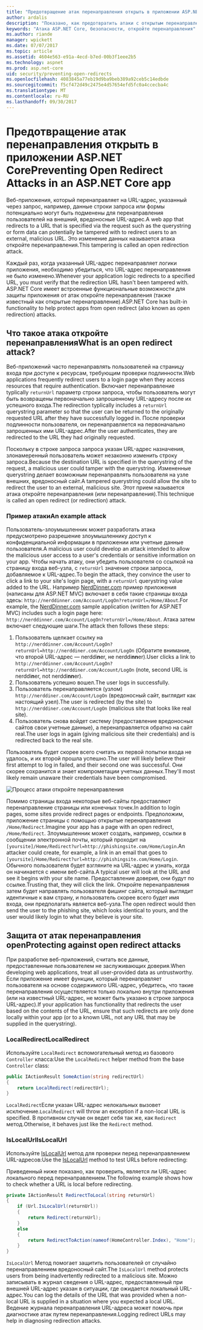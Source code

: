```yaml
---
title: "Предотвращение атак перенаправления открыть в приложении ASP.NET Core | Документы Microsoft"
author: ardalis
description: "Показано, как предотвратить атаки с открытым перенаправления приложения ASP.NET Core"
keywords: "Атака ASP.NET Core, безопасности, откройте перенаправления"
ms.author: riande
manager: wpickett
ms.date: 07/07/2017
ms.topic: article
ms.assetid: 4604e563-e91a-4ecd-b7ed-00b3f1eee2b5
ms.technology: aspnet
ms.prod: asp.net-core
uid: security/preventing-open-redirects
ms.openlocfilehash: 4083845a77eb19d9ba9beb389a92ceb5c14edbde
ms.sourcegitcommit: f5cf472d49c2475e4d57654efd5fc0a4ccecba4c
ms.translationtype: MT
ms.contentlocale: ru-RU
ms.lasthandoff: 09/30/2017
---
```

# <a name="preventing-open-redirect-attacks-in-an-aspnet-core-app"></a><span data-ttu-id="4d735-104">Предотвращение атак перенаправления открыть в приложении ASP.NET Core</span><span class="sxs-lookup"><span data-stu-id="4d735-104">Preventing Open Redirect Attacks in an ASP.NET Core app</span></span>

<span data-ttu-id="4d735-105">Веб-приложения, который перенаправляет на URL-адрес, указанный через запрос, например, данные строки запроса или формы потенциально могут быть подменены для перенаправления пользователей на внешний, вредоносные URL-адрес.</span><span class="sxs-lookup"><span data-stu-id="4d735-105">A web app that redirects to a URL that is specified via the request such as the querystring or form data can potentially be tampered with to redirect users to an external, malicious URL.</span></span> <span data-ttu-id="4d735-106">Это изменение данных называется атака откройте перенаправления.</span><span class="sxs-lookup"><span data-stu-id="4d735-106">This tampering is called an open redirection attack.</span></span>

<span data-ttu-id="4d735-107">Каждый раз, когда указанный URL-адрес перенаправляет логики приложения, необходимо убедиться, что URL-адрес перенаправления не было изменено.</span><span class="sxs-lookup"><span data-stu-id="4d735-107">Whenever your application logic redirects to a specified URL, you must verify that the redirection URL hasn't been tampered with.</span></span> <span data-ttu-id="4d735-108">ASP.NET Core имеет встроенные функциональные возможности для защиты приложения от атак откройте перенаправления (также известный как открытые перенаправление).</span><span class="sxs-lookup"><span data-stu-id="4d735-108">ASP.NET Core has built-in functionality to help protect apps from open redirect (also known as open redirection) attacks.</span></span>

## <a name="what-is-an-open-redirect-attack"></a><span data-ttu-id="4d735-109">Что такое атака откройте перенаправления</span><span class="sxs-lookup"><span data-stu-id="4d735-109">What is an open redirect attack?</span></span>

<span data-ttu-id="4d735-110">Веб-приложений часто перенаправлять пользователей на страницу входа при доступе к ресурсам, требующим проверки подлинности.</span><span class="sxs-lookup"><span data-stu-id="4d735-110">Web applications frequently redirect users to a login page when they access resources that require authentication.</span></span> <span data-ttu-id="4d735-111">Включает перенаправление typlically `returnUrl` параметр строки запроса, чтобы пользователь могут быть возвращены первоначально запрошенному URL-адресу после их успешного входа.</span><span class="sxs-lookup"><span data-stu-id="4d735-111">The redirection typlically includes a `returnUrl` querystring parameter so that the user can be returned to the originally requested URL after they have successfully logged in.</span></span> <span data-ttu-id="4d735-112">После проверки подлинности пользователя, он перенаправляется на первоначально запрошенных ими URL-адрес.</span><span class="sxs-lookup"><span data-stu-id="4d735-112">After the user authenticates, they are redirected to the URL they had originally requested.</span></span>

<span data-ttu-id="4d735-113">Поскольку в строке запроса запроса указан URL-адрес назначения, злонамеренный пользователь может незаконно изменить строку запроса.</span><span class="sxs-lookup"><span data-stu-id="4d735-113">Because the destination URL is specified in the querystring of the request, a malicious user could tamper with the querystring.</span></span> <span data-ttu-id="4d735-114">Измененные querystring делает возможным перенаправлять пользователя на узле внешних, вредоносный сайт.</span><span class="sxs-lookup"><span data-stu-id="4d735-114">A tampered querystring could allow the site to redirect the user to an external, malicious site.</span></span> <span data-ttu-id="4d735-115">Этот прием называется атака откройте перенаправления (или перенаправления).</span><span class="sxs-lookup"><span data-stu-id="4d735-115">This technique is called an open redirect (or redirection) attack.</span></span>

### <a name="an-example-attack"></a><span data-ttu-id="4d735-116">Пример атаки</span><span class="sxs-lookup"><span data-stu-id="4d735-116">An example attack</span></span>

<span data-ttu-id="4d735-117">Пользователь-злоумышленник может разработать атака предусмотрено разрешение злоумышленнику доступ к конфиденциальной информации в приложении или учетные данные пользователя.</span><span class="sxs-lookup"><span data-stu-id="4d735-117">A malicious user could develop an attack intended to allow the malicious user access to a user's credentials or sensitive information on your app.</span></span> <span data-ttu-id="4d735-118">Чтобы начать атаку, они убедить пользователя со ссылкой на страницу входа веб-узла, с `returnUrl` значение строки запроса, добавляемое к URL-адрес.</span><span class="sxs-lookup"><span data-stu-id="4d735-118">To begin the attack, they convince the user to click a link to your site's login page, with a `returnUrl` querystring value added to the URL.</span></span> <span data-ttu-id="4d735-119">Например [NerdDinner.com](http://nerddinner.com) пример приложения (написаны для ASP.NET MVC) включает в себя такие страницы входа здесь: ``http://nerddinner.com/Account/LogOn?returnUrl=/Home/About``.</span><span class="sxs-lookup"><span data-stu-id="4d735-119">For example, the [NerdDinner.com](http://nerddinner.com) sample application (written for ASP.NET MVC) includes such a login page here: ``http://nerddinner.com/Account/LogOn?returnUrl=/Home/About``.</span></span> <span data-ttu-id="4d735-120">Атака затем включает следующие шаги.</span><span class="sxs-lookup"><span data-stu-id="4d735-120">The attack then follows these steps:</span></span>

1. <span data-ttu-id="4d735-121">Пользователь щелкает ссылку на ``http://nerddinner.com/Account/LogOn?returnUrl=http://nerddiner.com/Account/LogOn`` (Обратите внимание, что второй URL-адрес — nerddi**n**er, не nerddi**nn**er).</span><span class="sxs-lookup"><span data-stu-id="4d735-121">User clicks a link to ``http://nerddinner.com/Account/LogOn?returnUrl=http://nerddiner.com/Account/LogOn`` (note, second URL is nerddi**n**er, not nerddi**nn**er).</span></span>
2. <span data-ttu-id="4d735-122">Пользователь успешно вошел.</span><span class="sxs-lookup"><span data-stu-id="4d735-122">The user logs in successfully.</span></span>
3. <span data-ttu-id="4d735-123">Пользователь перенаправляется (узлом) ``http://nerddiner.com/Account/LogOn`` (вредоносный сайт, выглядит как настоящий узел).</span><span class="sxs-lookup"><span data-stu-id="4d735-123">The user is redirected (by the site) to ``http://nerddiner.com/Account/LogOn`` (malicious site that looks like real site).</span></span>
4. <span data-ttu-id="4d735-124">Пользователь снова войдет систему (предоставление вредоносных сайтов свои учетные данные), а перенаправляется обратно на сайт real.</span><span class="sxs-lookup"><span data-stu-id="4d735-124">The user logs in again (giving malicious site their credentials) and is redirected back to the real site.</span></span>

<span data-ttu-id="4d735-125">Пользователь будет скорее всего считать их первой попытки входа не удалось, и их второй прошла успешно.</span><span class="sxs-lookup"><span data-stu-id="4d735-125">The user will likely believe their first attempt to log in failed, and their second one was successful.</span></span> <span data-ttu-id="4d735-126">Они скорее сохранится и знает компрометации учетных данных.</span><span class="sxs-lookup"><span data-stu-id="4d735-126">They'll most likely remain unaware their credentials have been compromised.</span></span>

![Процесс атаки откройте перенаправления](preventing-open-redirects/_static/open-redirection-attack-process.png)

<span data-ttu-id="4d735-128">Помимо страницы входа некоторые веб-сайты предоставляют перенаправление страницы или конечных точек.</span><span class="sxs-lookup"><span data-stu-id="4d735-128">In addition to login pages, some sites provide redirect pages or endpoints.</span></span> <span data-ttu-id="4d735-129">Предположим, приложение страницы с помощью открытые перенаправления ``/Home/Redirect``.</span><span class="sxs-lookup"><span data-stu-id="4d735-129">Imagine your app has a page with an open redirect, ``/Home/Redirect``.</span></span> <span data-ttu-id="4d735-130">Злоумышленник может создать, например, ссылки в сообщении электронной почты, который проходит на ``[yoursite]/Home/Redirect?url=http://phishingsite.com/Home/Login``.</span><span class="sxs-lookup"><span data-stu-id="4d735-130">An attacker could create, for example, a link in an email that goes to ``[yoursite]/Home/Redirect?url=http://phishingsite.com/Home/Login``.</span></span> <span data-ttu-id="4d735-131">Обычного пользователя будет взгляните на URL-адрес и узнать, когда он начинается с имени веб-сайта.</span><span class="sxs-lookup"><span data-stu-id="4d735-131">A typical user will look at the URL and see it begins with your site name.</span></span> <span data-ttu-id="4d735-132">Предоставление доверия, они будут по ссылке.</span><span class="sxs-lookup"><span data-stu-id="4d735-132">Trusting that, they will click the link.</span></span> <span data-ttu-id="4d735-133">Откройте перенаправления затем будет направлять пользователя фишинг сайта, который выглядит идентичные к вам страну, и пользователь скорее всего будет имя входа, они предполагать является веб-узла.</span><span class="sxs-lookup"><span data-stu-id="4d735-133">The open redirect would then send the user to the phishing site, which looks identical to yours, and the user would likely login to what they believe is your site.</span></span>

## <a name="protecting-against-open-redirect-attacks"></a><span data-ttu-id="4d735-134">Защита от атак перенаправления open</span><span class="sxs-lookup"><span data-stu-id="4d735-134">Protecting against open redirect attacks</span></span>

<span data-ttu-id="4d735-135">При разработке веб-приложений, считать все данные, предоставленные пользователем не заслуживающих доверия.</span><span class="sxs-lookup"><span data-stu-id="4d735-135">When developing web applications, treat all user-provided data as untrustworthy.</span></span> <span data-ttu-id="4d735-136">Если приложение имеет функции, который перенаправляет пользователя на основе содержимого URL-адрес, убедитесь, что такие перенаправления осуществляется только локально внутри приложения (или на известный URL-адрес, не может быть указано в строке запроса URL-адрес).</span><span class="sxs-lookup"><span data-stu-id="4d735-136">If your application has functionality that redirects the user based on the contents of the URL,  ensure that such redirects are only done locally within your app (or to a known URL, not any URL that may be supplied in the querystring).</span></span>

### <a name="localredirect"></a><span data-ttu-id="4d735-137">LocalRedirect</span><span class="sxs-lookup"><span data-stu-id="4d735-137">LocalRedirect</span></span>

<span data-ttu-id="4d735-138">Используйте ``LocalRedirect`` вспомогательный метод из базового `Controller` класса:</span><span class="sxs-lookup"><span data-stu-id="4d735-138">Use the ``LocalRedirect`` helper method from the base `Controller` class:</span></span>

```csharp
public IActionResult SomeAction(string redirectUrl)
{
    return LocalRedirect(redirectUrl);
}
```

<span data-ttu-id="4d735-139">``LocalRedirect``Если указан URL-адрес нелокальных вызовет исключение.</span><span class="sxs-lookup"><span data-stu-id="4d735-139">``LocalRedirect`` will throw an exception if a non-local URL is specified.</span></span> <span data-ttu-id="4d735-140">В противном случае он ведет себя так же, как ``Redirect`` метод.</span><span class="sxs-lookup"><span data-stu-id="4d735-140">Otherwise, it behaves just like the ``Redirect`` method.</span></span>

### <a name="islocalurl"></a><span data-ttu-id="4d735-141">IsLocalUrl</span><span class="sxs-lookup"><span data-stu-id="4d735-141">IsLocalUrl</span></span>

<span data-ttu-id="4d735-142">Используйте [IsLocalUrl](https://docs.microsoft.com/aspnet/core/api/microsoft.aspnetcore.mvc.iurlhelper#Microsoft_AspNetCore_Mvc_IUrlHelper_IsLocalUrl_System_String_) метод для проверки перед перенаправлением URL-адресов:</span><span class="sxs-lookup"><span data-stu-id="4d735-142">Use the [IsLocalUrl](https://docs.microsoft.com/aspnet/core/api/microsoft.aspnetcore.mvc.iurlhelper#Microsoft_AspNetCore_Mvc_IUrlHelper_IsLocalUrl_System_String_) method to test URLs before redirecting:</span></span>

<span data-ttu-id="4d735-143">Приведенный ниже показано, как проверить, является ли URL-адрес локального перед перенаправлением.</span><span class="sxs-lookup"><span data-stu-id="4d735-143">The following example shows how to check whether a URL is local before redirecting.</span></span>

```csharp
private IActionResult RedirectToLocal(string returnUrl)
{
    if (Url.IsLocalUrl(returnUrl))
    {
        return Redirect(returnUrl);
    }
    else
    {
        return RedirectToAction(nameof(HomeController.Index), "Home");
    }
}
```

<span data-ttu-id="4d735-144">`IsLocalUrl` Метод помогает защитить пользователей от случайно перенаправлением вредоносный сайт.</span><span class="sxs-lookup"><span data-stu-id="4d735-144">The `IsLocalUrl` method protects users from being inadvertently redirected to a malicious site.</span></span> <span data-ttu-id="4d735-145">Можно записывать в журнал сведения о URL-адрес, предоставленный при внешней URL-адрес указан в ситуации, где ожидается локальный URL-адрес.</span><span class="sxs-lookup"><span data-stu-id="4d735-145">You can log the details of the URL that was provided when a non-local URL is supplied in a situation where you expected a local URL.</span></span> <span data-ttu-id="4d735-146">Ведение журнала перенаправления URL-адреса может помочь при диагностике атак путем перенаправления.</span><span class="sxs-lookup"><span data-stu-id="4d735-146">Logging redirect URLs may help in diagnosing redirection attacks.</span></span>
